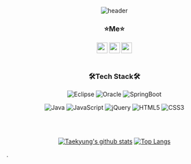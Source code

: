 <div align="center">
 
![header](https://capsule-render.vercel.app/api?type=waving&color=FADCDA&height=300&section=header&text=I'm%20Taekyung&fontSize=90&fontColor=3B3838&)
 

 <h3 align="center">⭐Me⭐</h3>
 
<a href="https://velog.io/@imxorud/series"><img src="https://img.shields.io/badge/Tech%20Blog-1BC895?style=flat-square&logo=Vimeo&logoColor=white&link=https://velog.io/@imxorud " style="max-width: 100%;height: 25px;"/></a>
<a href="mailto:imxorud@gmail.com"><img src="https://img.shields.io/badge/Gmail-d14836?style=flat-square&logo=Gmail&logoColor=white&link=imxorud@gmail.com"  style="max-width: 100%;height: 25px;"/></a>
<a href="https://github.com/taekyungna"><img src="https://hits.seeyoufarm.com/api/count/incr/badge.svg?url=https%3A%2F%2Fgithub.com%2Ftaekyungna&count_bg=%23000000&title_bg=%23000000&icon=github.svg&icon_color=%23E7E7E7&title=GitHub&edge_flat=false)"  style="max-width: 100%;height: 25px;"/></a> 
<br><br>

<h3 align="center">🛠️Tech Stack🛠️</h3>


 
 ![Eclipse](https://img.shields.io/badge/Eclipse-FE7A16.svg?style=for-the-badge&logo=Eclipse&logoColor=white)  ![Oracle](https://img.shields.io/badge/Oracle-F80000?style=for-the-badge&logo=oracle&logoColor=white) ![SpringBoot](https://img.shields.io/badge/spring%20Boot-%236DB33F.svg?style=for-the-badge&logo=spring&logoColor=white)
 
 ![Java](https://img.shields.io/badge/java-%23ED8B00.svg?style=for-the-badge&logo=java&logoColor=white)
 ![JavaScript](https://img.shields.io/badge/javascript-%23323330.svg?style=for-the-badge&logo=javascript&logoColor=%23F7DF1E) ![jQuery](https://img.shields.io/badge/jquery-%230769AD.svg?style=for-the-badge&logo=jquery&logoColor=white) ![HTML5](https://img.shields.io/badge/html5-%23E34F26.svg?style=for-the-badge&logo=html5&logoColor=white) ![CSS3](https://img.shields.io/badge/css3-%231572B6.svg?style=for-the-badge&logo=css3&logoColor=white)
  
<br><br>

[![Taekyung's github stats](https://github-readme-stats.vercel.app/api?username=taekyungna&count_private=true&custom_title=Taekyung's&nbsp;github&nbsp;🎀&border_color=f7cac9&title_color=F2A6A4&text_color=777)](https://github.com/anuraghazra/github-readme-stats) [![Top Langs](https://github-readme-stats.vercel.app/api/top-langs/?username=taekyungna&layout=compact&custom_title=My&nbsp;Language&nbsp;&bg_color=FBE2E1&border_color=FBE2E1&title_color=777&text_color=777)](https://github.com/anuraghazra/github-readme-stats)
</div>
.
